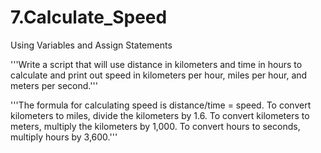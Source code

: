 # 7.Calculate_Speed
Using Variables and Assign Statements

'''Write a script that will use distance in kilometers and time in hours to calculate and 
   print out speed in kilometers per hour, miles per hour, and meters per second.'''

'''The formula for calculating speed is distance/time = speed.
	To convert kilometers to miles, divide the kilometers by 1.6.
	To convert kilometers to meters, multiply the kilometers by 1,000.
	To convert hours to seconds, multiply hours by 3,600.'''
